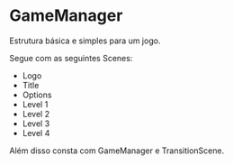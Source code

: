 # GameManager

Estrutura básica e simples para um jogo. 

Segue com as seguintes Scenes:

* Logo
* Title
* Options
* Level 1
* Level 2
* Level 3
* Level 4
  
Além disso consta com GameManager e TransitionScene.